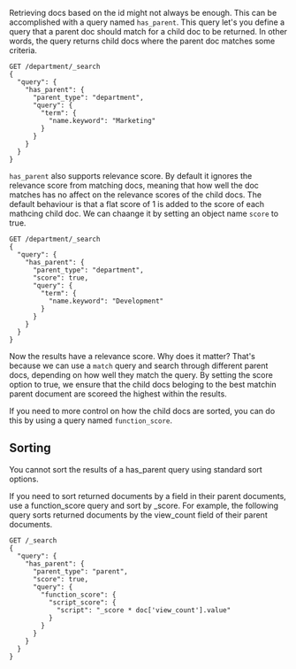 Retrieving docs based on the id might not always be enough. This can be accomplished with a query named `has_parent`. This query let's you define a query that a parent doc should match for a child doc to be returned. In other words, the query returns child docs where the parent doc matches some criteria. 
```
GET /department/_search
{
  "query": {
    "has_parent": {
      "parent_type": "department",
      "query": {
        "term": {
          "name.keyword": "Marketing"
        }
      }
    }
  }
}
```
`has_parent` also supports relevance score. By default it ignores the relevance score from matching docs, meaning that how well the doc matches has no affect on the relevance scores of the child docs. The default behaviour is that a flat score of 1 is added to the score of each mathcing child doc. We can chaange it by setting an object name `score` to true. 

```
GET /department/_search
{
  "query": {
    "has_parent": {
      "parent_type": "department",
      "score": true,
      "query": {
        "term": {
          "name.keyword": "Development"
        }
      }
    }
  }
}
```

Now the results have a relevance score. Why does it matter? That's because we can use a `match` query and search through different parent docs, depending on how well they match the query. By setting the score option to true, we ensure that the child docs beloging to the best matchin parent document are scoreed the highest within the results. 

If you need to more control on how the child docs are sorted, you can do this by using a query named `function_score`.

## Sorting

You cannot sort the results of a has_parent query using standard sort options.

If you need to sort returned documents by a field in their parent documents, use a function_score query and sort by \_score. For example, the following query sorts returned documents by the view_count field of their parent documents.

```
GET /_search
{
  "query": {
    "has_parent": {
      "parent_type": "parent",
      "score": true,
      "query": {
        "function_score": {
          "script_score": {
            "script": "_score * doc['view_count'].value"
          }
        }
      }
    }
  }
}
```
